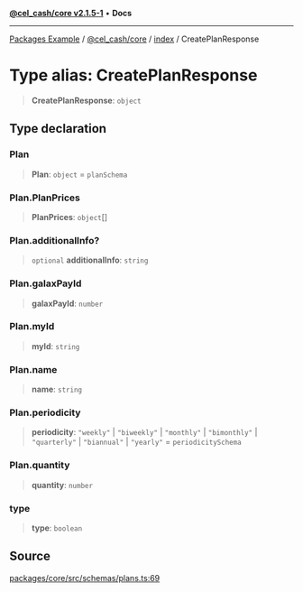 [**@cel_cash/core v2.1.5-1**](../../README.md) • **Docs**

***

[Packages Example](../../../../README.md) / [@cel\_cash/core](../../README.md) / [index](../README.md) / CreatePlanResponse

# Type alias: CreatePlanResponse

> **CreatePlanResponse**: `object`

## Type declaration

### Plan

> **Plan**: `object` = `planSchema`

### Plan.PlanPrices

> **PlanPrices**: `object`[]

### Plan.additionalInfo?

> `optional` **additionalInfo**: `string`

### Plan.galaxPayId

> **galaxPayId**: `number`

### Plan.myId

> **myId**: `string`

### Plan.name

> **name**: `string`

### Plan.periodicity

> **periodicity**: `"weekly"` \| `"biweekly"` \| `"monthly"` \| `"bimonthly"` \| `"quarterly"` \| `"biannual"` \| `"yearly"` = `periodicitySchema`

### Plan.quantity

> **quantity**: `number`

### type

> **type**: `boolean`

## Source

[packages/core/src/schemas/plans.ts:69](https://github.com/Pyxlab/celcash/blob/a34e89ae69c9dcb41ba66226cb05c8c8b83b7cf4/packages/core/src/schemas/plans.ts#L69)
